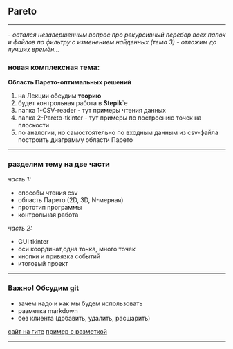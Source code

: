 ## Pareto

---  
_- остался незавершенным вопрос про рекурсивный перебор всех папок и файлов по фильтру с изменением найденных (тема 3) - отложим до лучших времён..._  

### новая комплексная тема:  
__Область Парето-оптимальных решений__  
1) на Лекции обсудим __теорию__  
2) будет контрольная работа в __Stepik__`е  
3) папка 1-CSV-reader - тут примеры чтения данных  
4) папка 2-Pareto-tkinter - тут примеры по построению точек на плоскости  
5) по аналогии, но самостоятельно по входным данным из csv-файла построить диаграмму области Парето  

---  

### разделим тему на две части  

_часть 1:_  
- способы чтения csv  
- область Парето  (2D, 3D, N-мерная)  
- прототип программы  
- контрольная работа  

_часть 2:_  
- GUI tkinter  
- оси координат,одна точка, много точек  
- кнопки и привязка событий  
- итоговый проект  

---  

### Важно! Обсудим git  

* зачем надо и как мы будем использовать  
* разметка markdown  
* без клиента (добавить, удалить, расшарить)  

[сайт на гите](https://permcoding.github.io/)
[пример с разметкой](http://speedcoding.ru/)

---  

